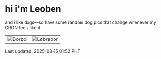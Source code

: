 # hi i'm Leoben

and i like dogs—so have some random dog pics that change whenever my CRON feels like it

|  |  |
|--------|----------|
| ![Borzoi](https://random-dog-vercel.vercel.app/api/random-borzoi?v=1755193960) | ![Labrador](https://random-dog-vercel.vercel.app/api/random-labrador?v=1755193960) |

Last updated: 2025-08-15 01:52 PHT

